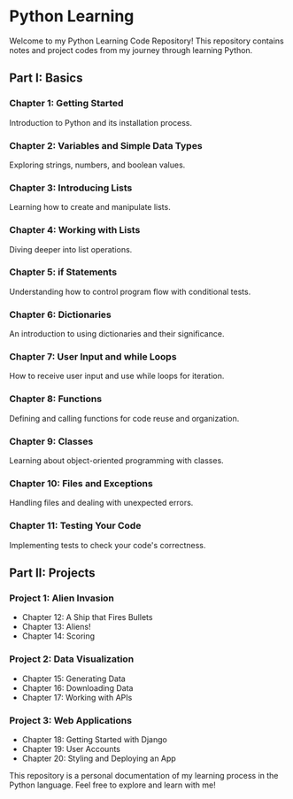 # Python Learning

Welcome to my Python Learning Code Repository! This repository contains notes and project codes from my journey through learning Python.

## Part I: Basics

### Chapter 1: Getting Started
Introduction to Python and its installation process.

### Chapter 2: Variables and Simple Data Types
Exploring strings, numbers, and boolean values.

### Chapter 3: Introducing Lists
Learning how to create and manipulate lists.

### Chapter 4: Working with Lists
Diving deeper into list operations.

### Chapter 5: if Statements
Understanding how to control program flow with conditional tests.

### Chapter 6: Dictionaries
An introduction to using dictionaries and their significance.

### Chapter 7: User Input and while Loops
How to receive user input and use while loops for iteration.

### Chapter 8: Functions
Defining and calling functions for code reuse and organization.

### Chapter 9: Classes
Learning about object-oriented programming with classes.

### Chapter 10: Files and Exceptions
Handling files and dealing with unexpected errors.

### Chapter 11: Testing Your Code
Implementing tests to check your code's correctness.

## Part II: Projects

### Project 1: Alien Invasion
- Chapter 12: A Ship that Fires Bullets
- Chapter 13: Aliens!
- Chapter 14: Scoring

### Project 2: Data Visualization
- Chapter 15: Generating Data
- Chapter 16: Downloading Data
- Chapter 17: Working with APIs

### Project 3: Web Applications
- Chapter 18: Getting Started with Django
- Chapter 19: User Accounts
- Chapter 20: Styling and Deploying an App

This repository is a personal documentation of my learning process in the Python language. Feel free to explore and learn with me!

